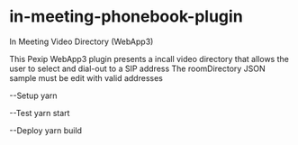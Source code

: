 # in-meeting-phonebook-plugin
In Meeting Video Directory (WebApp3)

This Pexip WebApp3 plugin presents a incall video directory that allows the user to select and dial-out to a SIP address
The roomDirectory JSON sample must be edit with valid addresses

--Setup
yarn

--Test
yarn start

--Deploy
yarn build
